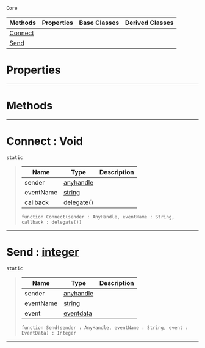  `Core`

|Methods|Properties|Base Classes|Derived Classes|
|---|---|---|---|
|[ Connect](https://github.com/zeroengineteam/ZeroDocs/blob/master/code_reference/nada_base_types/events.markdown#connect-void)| | | |
|[ Send](https://github.com/zeroengineteam/ZeroDocs/blob/master/code_reference/nada_base_types/events.markdown#send-zero-engine-documen)| | | |


 #  Properties


---  
 #  Methods


---  
 #  Connect : Void

 `static`

> 
> |Name|Type|Description|
> |---|---|---|
> |sender|[anyhandle](https://github.com/zeroengineteam/ZeroDocs/blob/master/code_reference/nada_base_types/anyhandle.markdown)| |
> |eventName|[string](https://github.com/zeroengineteam/ZeroDocs/blob/master/code_reference/nada_base_types/string.markdown)| |
> |callback|delegate()| |
> ``` lang=cpp, name=Nada
> function Connect(sender : AnyHandle, eventName : String, callback : delegate())
> ``` 


---  
 #  Send : [integer](https://github.com/zeroengineteam/ZeroDocs/blob/master/code_reference/nada_base_types/integer.markdown)

 `static`

> 
> |Name|Type|Description|
> |---|---|---|
> |sender|[anyhandle](https://github.com/zeroengineteam/ZeroDocs/blob/master/code_reference/nada_base_types/anyhandle.markdown)| |
> |eventName|[string](https://github.com/zeroengineteam/ZeroDocs/blob/master/code_reference/nada_base_types/string.markdown)| |
> |event|[eventdata](https://github.com/zeroengineteam/ZeroDocs/blob/master/code_reference/nada_base_types/eventdata.markdown)| |
> ``` lang=cpp, name=Nada
> function Send(sender : AnyHandle, eventName : String, event : EventData) : Integer
> ``` 


---  
 

 